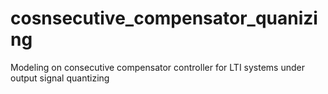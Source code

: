 # cosnsecutive_compensator_quanizing

Modeling on consecutive compensator controller for LTI systems under output signal quantizing
 
